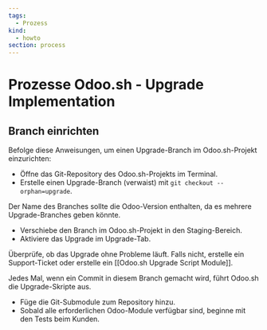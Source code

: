 ```yaml
---
tags:
  - Prozess
kind:
  - howto
section: process
---
```


# Prozesse Odoo.sh - Upgrade Implementation

## Branch einrichten

Befolge diese Anweisungen, um einen Upgrade-Branch im Odoo.sh-Projekt einzurichten:

- Öffne das Git-Repository des Odoo.sh-Projekts im Terminal.
- Erstelle einen Upgrade-Branch (verwaist) mit `git checkout --orphan=upgrade`.

Der Name des Branches sollte die Odoo-Version enthalten, da es mehrere Upgrade-Branches geben könnte.

- Verschiebe den Branch im Odoo.sh-Projekt in den Staging-Bereich.
- Aktiviere das Upgrade im Upgrade-Tab.

Überprüfe, ob das Upgrade ohne Probleme läuft. Falls nicht, erstelle ein Support-Ticket oder erstelle ein [[Odoo.sh Upgrade Script Module]].

Jedes Mal, wenn ein Commit in diesem Branch gemacht wird, führt Odoo.sh die Upgrade-Skripte aus.

- Füge die Git-Submodule zum Repository hinzu.
- Sobald alle erforderlichen Odoo-Module verfügbar sind, beginne mit den Tests beim Kunden.
